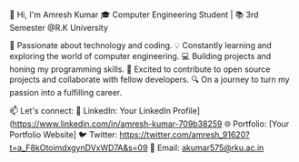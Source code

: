 👋 Hi, I'm Amresh Kumar
🎓 Computer Engineering Student | 📚 3rd Semester @R.K University

🚀 Passionate about technology and coding.
💡 Constantly learning and exploring the world of computer engineering.
💻 Building projects and honing my programming skills.
🌟 Excited to contribute to open source projects and collaborate with fellow developers.
🔍 On a journey to turn my passion into a fulfilling career.

📫 Let's connect:
🔗 LinkedIn: Your LinkedIn Profile](https://www.linkedin.com/in/amresh-kumar-709b38259
🌐 Portfolio: [Your Portfolio Website]
🐦 Twitter: https://twitter.com/amresh_91620?t=a_F8kOtoimdxgynDVxWD7A&s=09
📧 Email: akumar575@rku.ac.in

